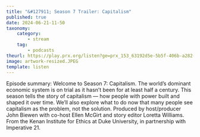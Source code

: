 ```yaml
---
title: "&#127911; Season 7 Trailer: Capitalism"
published: true
date: 2024-06-21-11-50
taxonomy:
    category:
        - stream
    tag:
        - podcasts
theurl: https://play.prx.org/listen?ge=prx_153_63192d5e-5b5f-406b-a282-067db6d62c9c&uf=https%3A%2F%2Ffeeds.sceneonradio.org%2FSceneOnRadio
image: artwork-resized.JPEG
template: listen
---
```


Episode summary: Welcome to Season 7: Capitalism. The world&rsquo;s dominant economic system is on trial as it hasn&rsquo;t been for at least half a century. This season tells the story of capitalism &mdash; how people with power built and shaped it over time. We&rsquo;ll also explore what to do now that many people see capitalism as the problem, not the solution. Produced by host/producer John Biewen with co-host Ellen McGirt and story editor Loretta Williams. From the Kenan Institute for Ethics at Duke University, in partnership with Imperative 21.
